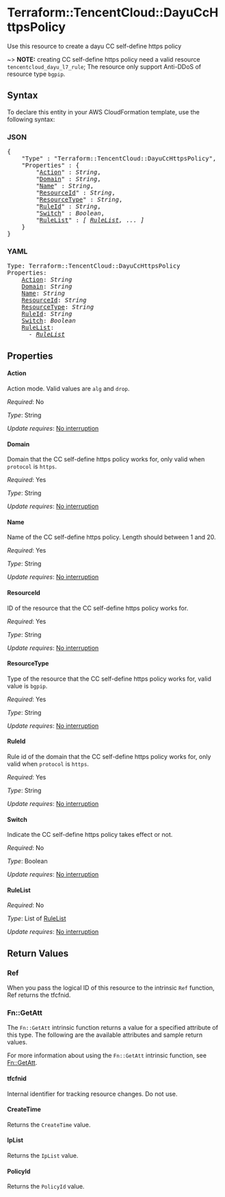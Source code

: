 # Terraform::TencentCloud::DayuCcHttpsPolicy

Use this resource to create a dayu CC self-define https policy

~> **NOTE:** creating CC self-define https policy need a valid resource `tencentcloud_dayu_l7_rule`; The resource only support Anti-DDoS of resource type `bgpip`.

## Syntax

To declare this entity in your AWS CloudFormation template, use the following syntax:

### JSON

<pre>
{
    "Type" : "Terraform::TencentCloud::DayuCcHttpsPolicy",
    "Properties" : {
        "<a href="#action" title="Action">Action</a>" : <i>String</i>,
        "<a href="#domain" title="Domain">Domain</a>" : <i>String</i>,
        "<a href="#name" title="Name">Name</a>" : <i>String</i>,
        "<a href="#resourceid" title="ResourceId">ResourceId</a>" : <i>String</i>,
        "<a href="#resourcetype" title="ResourceType">ResourceType</a>" : <i>String</i>,
        "<a href="#ruleid" title="RuleId">RuleId</a>" : <i>String</i>,
        "<a href="#switch" title="Switch">Switch</a>" : <i>Boolean</i>,
        "<a href="#rulelist" title="RuleList">RuleList</a>" : <i>[ <a href="rulelist.md">RuleList</a>, ... ]</i>
    }
}
</pre>

### YAML

<pre>
Type: Terraform::TencentCloud::DayuCcHttpsPolicy
Properties:
    <a href="#action" title="Action">Action</a>: <i>String</i>
    <a href="#domain" title="Domain">Domain</a>: <i>String</i>
    <a href="#name" title="Name">Name</a>: <i>String</i>
    <a href="#resourceid" title="ResourceId">ResourceId</a>: <i>String</i>
    <a href="#resourcetype" title="ResourceType">ResourceType</a>: <i>String</i>
    <a href="#ruleid" title="RuleId">RuleId</a>: <i>String</i>
    <a href="#switch" title="Switch">Switch</a>: <i>Boolean</i>
    <a href="#rulelist" title="RuleList">RuleList</a>: <i>
      - <a href="rulelist.md">RuleList</a></i>
</pre>

## Properties

#### Action

Action mode. Valid values are `alg` and `drop`.

_Required_: No

_Type_: String

_Update requires_: [No interruption](https://docs.aws.amazon.com/AWSCloudFormation/latest/UserGuide/using-cfn-updating-stacks-update-behaviors.html#update-no-interrupt)

#### Domain

Domain that the CC self-define https policy works for, only valid when `protocol` is `https`.

_Required_: Yes

_Type_: String

_Update requires_: [No interruption](https://docs.aws.amazon.com/AWSCloudFormation/latest/UserGuide/using-cfn-updating-stacks-update-behaviors.html#update-no-interrupt)

#### Name

Name of the CC self-define https policy. Length should between 1 and 20.

_Required_: Yes

_Type_: String

_Update requires_: [No interruption](https://docs.aws.amazon.com/AWSCloudFormation/latest/UserGuide/using-cfn-updating-stacks-update-behaviors.html#update-no-interrupt)

#### ResourceId

ID of the resource that the CC self-define https policy works for.

_Required_: Yes

_Type_: String

_Update requires_: [No interruption](https://docs.aws.amazon.com/AWSCloudFormation/latest/UserGuide/using-cfn-updating-stacks-update-behaviors.html#update-no-interrupt)

#### ResourceType

Type of the resource that the CC self-define https policy works for, valid value is `bgpip`.

_Required_: Yes

_Type_: String

_Update requires_: [No interruption](https://docs.aws.amazon.com/AWSCloudFormation/latest/UserGuide/using-cfn-updating-stacks-update-behaviors.html#update-no-interrupt)

#### RuleId

Rule id of the domain that the CC self-define https policy works for, only valid when `protocol` is `https`.

_Required_: Yes

_Type_: String

_Update requires_: [No interruption](https://docs.aws.amazon.com/AWSCloudFormation/latest/UserGuide/using-cfn-updating-stacks-update-behaviors.html#update-no-interrupt)

#### Switch

Indicate the CC self-define https policy takes effect or not.

_Required_: No

_Type_: Boolean

_Update requires_: [No interruption](https://docs.aws.amazon.com/AWSCloudFormation/latest/UserGuide/using-cfn-updating-stacks-update-behaviors.html#update-no-interrupt)

#### RuleList

_Required_: No

_Type_: List of <a href="rulelist.md">RuleList</a>

_Update requires_: [No interruption](https://docs.aws.amazon.com/AWSCloudFormation/latest/UserGuide/using-cfn-updating-stacks-update-behaviors.html#update-no-interrupt)

## Return Values

### Ref

When you pass the logical ID of this resource to the intrinsic `Ref` function, Ref returns the tfcfnid.

### Fn::GetAtt

The `Fn::GetAtt` intrinsic function returns a value for a specified attribute of this type. The following are the available attributes and sample return values.

For more information about using the `Fn::GetAtt` intrinsic function, see [Fn::GetAtt](https://docs.aws.amazon.com/AWSCloudFormation/latest/UserGuide/intrinsic-function-reference-getatt.html).

#### tfcfnid

Internal identifier for tracking resource changes. Do not use.

#### CreateTime

Returns the <code>CreateTime</code> value.

#### IpList

Returns the <code>IpList</code> value.

#### PolicyId

Returns the <code>PolicyId</code> value.


